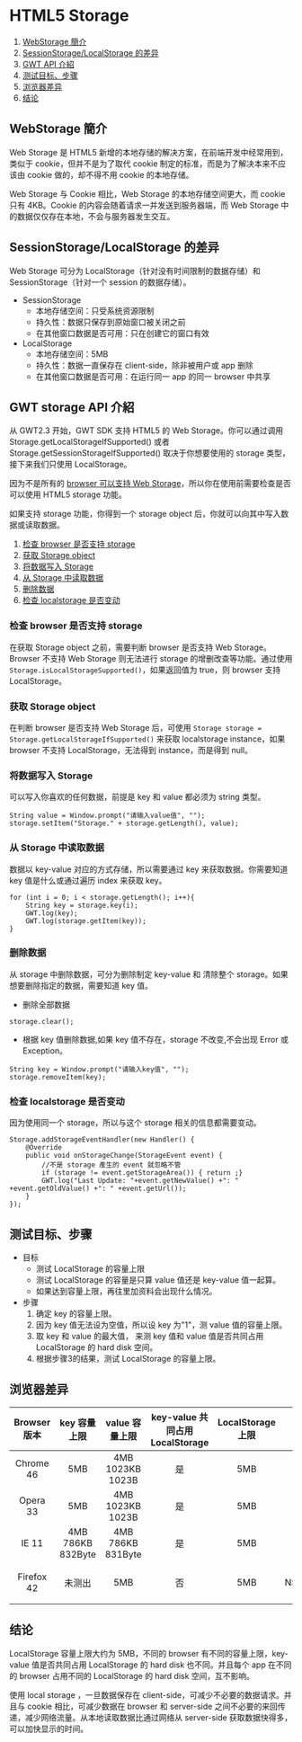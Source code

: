 HTML5 Storage
=============

1. [WebStorage 簡介](#SummaryOfStorage)
2. [SessionStorage/LocalStorage 的差异](#SessionStorageAndLocalStorage)
3. [GWT API 介紹](#Introduction)
4. [测试目标、步骤](#Test)
5. [浏览器差异](#Difference)
6. [结论](#Conclusion)

## WebStorage 簡介<a id='SummaryOfStorage'></a>

Web Storage 是 HTML5 新增的本地存储的解决方案，在前端开发中经常用到，类似于 cookie，但并不是为了取代 cookie 制定的标准，而是为了解决本来不应该由 cookie 做的，却不得不用 cookie 的本地存储。

Web Storage 与 Cookie 相比，Web Storage 的本地存储空间更大，而 cookie 只有 4KB。Cookie 的内容会随着请求一并发送到服务器端，而 Web Storage 中的数据仅仅存在本地，不会与服务器发生交互。

## SessionStorage/LocalStorage 的差异<a id='SessionStorageAndLocalStorage'></a>

Web Storage 可分为 LocalStorage（针对没有时间限制的数据存储）和 SessionStorage（针对一个 session 的数据存储）。

* SessionStorage
	* 本地存储空间：只受系统资源限制
	* 持久性：数据只保存到原始窗口被关闭之前
	* 在其他窗口数据是否可用：只在创建它的窗口有效
* LocalStorage
	* 本地存储空间：5MB
	* 持久性：数据一直保存在 client-side，除非被用户或 app 删除
	* 在其他窗口数据是否可用：在运行同一 app 的同一 browser 中共享

## GWT storage API 介紹<a id='Introduction'></a>

从 GWT2.3 开始，GWT SDK 支持 HTML5 的 Web Storage。你可以通过调用 Storage.getLocalStorageIfSupported() 或者 Storage.getSessionStorageIfSupported() 取决于你想要使用的 storage 类型，接下来我们只使用 LocalStorage。

因为不是所有的 [browser 可以支持 Web Storage](http://caniuse.com/#feat=namevalue-storage)，所以你在使用前需要检查是否可以使用 HTML5 storage 功能。

如果支持 storage 功能，你得到一个 storage object 后，你就可以向其中写入数据或读取数据。

1. [检查 browser 是否支持 storage](#Check)
2. [获取 Storage object](#Get)
3. [将数据写入 Storage](#Write)
4. [从 Storage 中读取数据](#Read)
5. [删除数据](#Delete)
6. [检查 localstorage 是否变动](#Event)

### 检查 browser 是否支持 storage<a id='Check'></a>
在获取 Storage object 之前，需要判断 browser 是否支持 Web Storage。Browser 不支持 Web Storage 则无法进行 storage 的增删改查等功能。通过使用 `Storage.isLocalStorageSupported()`，如果返回值为 true，则 browser 支持 LocalStorage。

### 获取 Storage object<a id='Get'></a>
在判断 browser 是否支持 Web Storage 后，可使用 `Storage storage = Storage.getLocalStorageIfSupported()` 来获取 localstorage instance，如果 browser 不支持 LocalStorage，无法得到 instance，而是得到 null。

### 将数据写入 Storage<a id='Write'></a>

可以写入你喜欢的任何数据，前提是 key 和 value 都必须为 string 类型。

```
String value = Window.prompt("请输入value值", "");
storage.setItem("Storage." + storage.getLength(), value);
```

### 从 Storage 中读取数据<a id='Read'></a>

数据以 key-value 对应的方式存储，所以需要通过 key 来获取数据。你需要知道 key 值是什么或通过遍历 index 来获取 key。

```
for (int i = 0; i < storage.getLength(); i++){
	String key = storage.key(i);
	GWT.log(key);
	GWT.log(storage.getItem(key));
}
```

### 删除数据<a id='Delete'></a>

从 storage 中删除数据，可分为删除制定 key-value 和 清除整个 storage。如果想要删除指定的数据，需要知道 key 值。

* 删除全部数据

```
storage.clear();
```

* 根据 key 值删除数据,如果 key 值不存在，storage 不改变,不会出现 Error 或 Exception。

```
String key = Window.prompt("请输入key值", "");
storage.removeItem(key);
```

### 检查 localstorage 是否变动<a id='Event'></a>

因为使用同一个 storage，所以与这个 storage 相关的信息都需要变动。

```
Storage.addStorageEventHandler(new Handler() {
	@Override
	public void onStorageChange(StorageEvent event) {
		//不是 storage 產生的 event 就忽略不管
		if (storage != event.getStorageArea()) { return ;}
		GWT.log("Last Update: "+event.getNewValue() +": " +event.getOldValue() +": " +event.getUrl());
	}
});
```

## 测试目标、步骤<a id='Test'></a>

* 目标
	* 测试 LocalStorage 的容量上限
	* 测试 LocalStorage 的容量是只算 value 值还是 key-value 值一起算。
	* 如果达到容量上限，再往里加资料会出现什么情况。
* 步骤
	1. 确定 key 的容量上限。
	2. 因为 key 值无法设为空值，所以设 key 为"1"，测 value 值的容量上限。
	3. 取 key 和 value 的最大值，
	来测 key 值和 value 值是否共同占用 LocalStorage 的 hard disk 空间。
	4. 根据步骤3的结果，测试 LocalStorage 的容量上限。

## 浏览器差异<a id='Difference'></a>

|Browser 版本|key 容量上限| value 容量上限|key-value 共同占用 LocalStorage|LocalStorage 上限|达到上限后情况|
|:----------:|:----------:|:-------------:|:-----------------------------:|:---------------:|:------------:|
|Chrome 46|5MB|4MB 1023KB 1023B|是|5MB|出现 QuotaExceededError 错误|
|Opera 33|5MB|4MB 1023KB 1023B|是|5MB|出现 QuotaExceededError 错误|
|IE 11|4MB 786KB 832Byte|4MB 786KB 831Byte|是|5MB|出现 QuotaExceededError 错误|
|Firefox 42|未测出|5MB|否|5MB|value 值达到容量上限后，出现 NS_ERROR_DOM_QUOTA_REACHED 异常|

## 结论<a id='Conclusion'></a>
LocalStorage 容量上限大约为 5MB，不同的 browser 有不同的容量上限，key-value 值是否共同占用 LocalStorage 的 hard disk 也不同。并且每个 app 在不同的 browser 占用不同的 LocalStorage 的 hard disk 空间，互不影响。

使用 local storage ，一旦数据保存在 client-side，可减少不必要的数据请求。并且与 cookie 相比，可减少数据在 browser 和 server-side 之间不必要的来回传递，减少网络流量。从本地读取数据比通过网络从 server-side 获取数据快得多，可以加快显示的时间。